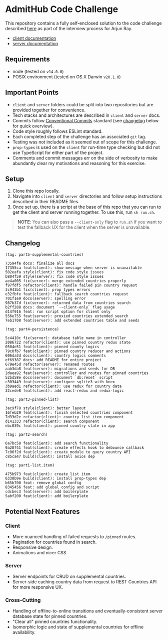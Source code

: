 # AdmitHub Code Challenge

This repository contains a fully self-enclosed solution to the code challenge
described [here](https://docs.google.com/document/d/1JpdMzHdatfOBlTeZVqDopwCsCQB0l2oT1opAS1Emjo4/edit)
as part of the interview process for Arjun Ray.

- [client documentation](./client/README.md)
- [server documentation](./server/README.md)

## Requirements

- node (tested on `v14.0.0`)
- POSIX environment (tested on OS X Darwin `v20.1.0`)

## Important Points

- `client` and `server` folders could be split into two repositories but are
  provided together for convenience.
- Tech stacks and architectures are described in `client` and `server` docs.
- Commits follow [Conventional Commits](https://www.conventionalcommits.org/en/v1.0.0-beta.4/)
  standard (see [changelog](#changelog) below for quick overview).
- Code style roughly follows ESLint standard.
- Each completed step of the challenge has an associated `git` tag.
- Testing was not included as it seemed out of scope for this challenge.
- `prop-types` is used on the `client` for run-time type checking but did
  not use TypeScript for either part of the project.
- Comments and commit messages err on the side of verbosity to make abundantly
  clear my motivations and reasoning for this exercise.

## Setup

1. Clone this repo locally.
2. Navigate into `client` and `server` directories and follow setup
  instructions described in their README files.
3. Once set up, there is a script at the base of this repo that you can run
   to get the client and server running together. To use this, run `sh run.sh`.

> **NOTE**: You can also pass a `--client-only` flag to `run.sh` if you want
> to test the fallback UX for the client when the server is unavailable.

## Changelog

```git
(tag: part5-supplemental-countries)

73594fe docs: finalize all docs
17355ca feat(client): show message when server is unavailable
502eafa style(client): fix code style issues
b804f59 style(server): fix code style issues
ae4a005 fix(server): merge extended countries properly
f97fdf5 refactor(client): handle failed pin country request
3c943b1 fix(client): prop types errors
e32fbfe feat(client): fallback search countries request
701f1e9 docs(server): spelling error
987b37d fix(server): returned data from countries search
b2ff288 docs: document `--client-only` flag usage
d14f916 feat: run script option for client only
556e755 feat(server): proxied countries extended search
7eb1708 feat(server): add extended countries table and seeds

(tag: part4-persistence)

5c4410c fix(server): database table name in controller
2086722 refactor(client): use pinned country redux state
0504e51 feat(client): pinned county logics
79c0fb7 feat(client): pinned country reducer and actions
606da3d docs(client): country logics comments
ef69387 docs: add README for entire project
679e45d refactor(server): renamed routes
aab3da8 feat(server): migrations and seeds for DB
2daea92 feat(server): controller and routes for pinned countries
52bd58e docs(server): document `db:reset` script
c303449 feat(server): configure sqlite3 with knex
3b9aed1 refactor(client): use redux for country data
32cede8 feat(client): add react-redux and redux-logic

(tag: part3-pinned-list)

3ac9f78 style(client): better layout
16feb29 feat(client): finish selected countries component
7d33d2e refactor(client): country list item component
d141333 refactor(client): search component
ebc039c feat(client): pinned country state in app

(tag: part2-search)

6a7bc58 feat(client): add search functionality
9a28741 feat(client): create effects hook to debounce callback
7c06f2d feat(client): create module to query country API
c85ca47 build(client): install axios dep

(tag: part1-list.item)

475b973 feat(client): create list item
6330b9e build(client): install prop-types dep
b65b700 feat: remove global config
8345456 feat: add global config and script
cdcbec3 feat(server): add boilerplate
5abf200 feat(client): add boilerplate

```

## Potential Next Features

### Client

- More nuanced handling of failed requests to `/pinned` routes.
- Pagination for countries found in search.
- Responsive design.
- Animations and nicer CSS.

### Server

- Server endpoints for CRUD on supplemental countries.
- Server-side caching country data from request to REST Countries API for
  more responsive UX.

### Cross-Cutting

- Handling of offline-to-online transitions and eventually-consistent server
  database state for pinned countries.
- "Clear all" pinned countries functionality.
- Isomorphic logic and state of supplemental countries for offline availability.

